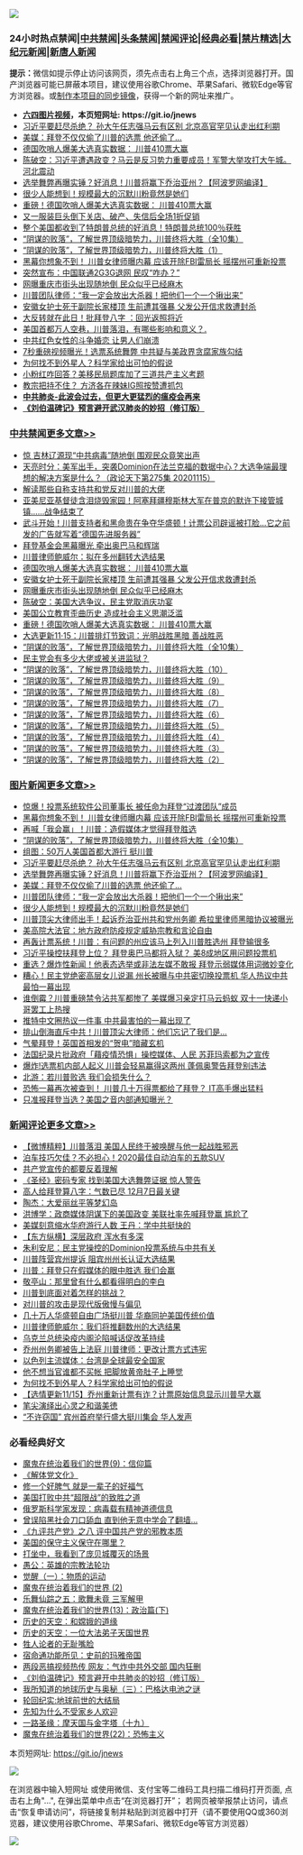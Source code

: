 ![](https://raw.githubusercontent.com/fqnews/bnews/master/64photo/fqnews-qr.jpg)

<div id="tt">
<h3>24小时热点禁闻|<a href="#%E4%B8%AD%E5%85%B1%E7%A6%81%E9%97%BB%E6%9B%B4%E5%A4%9A%E6%96%87%E7%AB%A0">中共禁闻</a>|<a href="#%E5%9B%BE%E7%89%87%E6%96%B0%E9%97%BB%E6%9B%B4%E5%A4%9A%E6%96%87%E7%AB%A0">头条禁闻</a>|<a href="#%E6%96%B0%E9%97%BB%E8%AF%84%E8%AE%BA%E6%9B%B4%E5%A4%9A%E6%96%87%E7%AB%A0">禁闻评论|<a href="#%E5%BF%85%E7%9C%8B%E7%BB%8F%E5%85%B8%E5%A5%BD%E6%96%87">经典必看|<a href="/video.md#%E7%A6%81%E7%89%87%E7%B2%BE%E9%80%89">禁片精选</a>|<a href="https://github.com/fqnews/djy/blob/master/gb/nf1351518.md#1">大纪元新闻</a>|<a href="https://github.com/fqnews/ntdtv/blob/master/gb/prog204.md#1">新唐人新闻</a></h3>
<div><b>提示：</b>微信如提示停止访问该网页，须先点击右上角三个点，选择浏览器打开。国产浏览器可能已屏蔽本项目，建议使用谷歌Chrome、苹果Safari、微软Edge等官方浏览器。或<a href="https://github.com/fqnews/bnews/blob/master/%E5%88%B6%E4%BD%9Cgit%E7%A6%81%E9%97%BB%E9%95%9C%E5%83%8F.md">制作本项目的同步镜像</a>，获得一个新的网址来推广。</div>
<ul>
<li><b><a href="http://d1.bdrive.tk/64.mp4" target="_blank">六四图片视频</a>，本页短网址: https://git.io/jnews</b></li>
<li><a href="/topimagenews/20201115/1431479.md">习近平要赶尽杀绝？ 孙大午任志强马云有区别 北京高官罕见认走出红利期</a></li>
<li><a href="/topimagenews/20201115/1431393.md">美媒：拜登不仅仅偷了川普的选票 他还偷了…</a></li>
<li><a href="/cbnews/20201116/1431676.md">德国吹哨人爆美大选真实数据： 川普410票大赢</a></li>
<li><a href="/cbnews/20201115/1431477.md">陈破空：习近平遭遇政变？马云是反习势力重要成员！军警大举攻打大午城。河北震动</a></li>
<li><a href="/topimagenews/20201115/1431433.md">选举舞弊再曝实锤？好消息！川普将赢下乔治亚州？【阿波罗网编译】</a></li>
<li><a href="/topimagenews/20201115/1431369.md">很少人能想到！规模最大的沉默川粉竟然是她们</a></li>
<li><a href="/cbnews/20201116/1431617.md">重磅！德国吹哨人爆美大选真实数据： 川普410票大赢</a></li>
<li><a href="/cnnews/20201115/1431488.md">又一服装巨头倒下关店、破产、失信后全场1折促销</a></li>
<li><a href="/taiwannews/20201115/1431377.md">整个美国都收到了特朗普总统的好消息！特朗普总统100％获胜</a></li>
<li><a href="/comments/20201115/1424741.md">“阴谋的败落”，了解世界顶级暗势力，川普终将大胜（全10集）</a></li>
<li><a href="/cbnews/20201115/1426605.md">“阴谋的败落”，了解世界顶级暗势力，川普终将大胜（1）</a></li>
<li><a href="/topimagenews/20201116/1431625.md">黑幕你想象不到！ 川普女律师曝内幕 应该开除FBI雷局长 摇摆州可重新投票</a></li>
<li><a href="/cbnews/20201115/1431466.md">突然宣布：中国联通2G3G退网 民叹“咋办？”</a></li>
<li><a href="/cbnews/20201116/1431645.md">网曝重庆市街头出现随地倒 民众似乎已经麻木</a></li>
<li><a href="/topimagenews/20201115/1431370.md">川普团队律师：“我一定会放出大杀器！把他们一个一个揪出来”</a></li>
<li><a href="/cbnews/20201116/1431654.md">安徽女护士死于副院长家楼顶 生前遭其强暴 父发公开信求救遭封杀</a></li>
<li><a href="/cnnews/20201115/1431404.md">大反转就在此日！批拜登八字 ：回光返照将近</a></li>
<li><a href="/taiwannews/20201115/1431471.md">美国首都万人空巷，川普落泪，有哪些影响和意义？.</a></li>
<li><a href="/cnnews/20201115/1431446.md">中共红色女性的斗争婚恋 让男人们崩溃</a></li>
<li><a href="/cnnews/20201115/1431419.md">7秒重磅视频曝光！选票系统舞弊 中共疑与美政界贪腐家族勾结</a></li>
<li><a href="/comments/20201116/1431633.md">为何找不到外星人？科学家给出可怕的假说</a></li>
<li><a href="/cnnews/20201115/1431388.md">小粉红咋回答？美移民局题库加了三道共产主义考题</a></li>
<li><a href="/cnnews/20201115/1431469.md">教宗把持不住？ 方济各在辣妹IG照按赞遭抓包</a></li>
<li><b><a href="/comments/20200211/1275071.md" target="_blank">中共肺炎-此波会过去，但更大更猛烈的瘟疫会再来</a></b></li>
<li><b><a href="/comments/20200207/1272816.md" target="_blank">《刘伯温碑记》预言避开武汉肺炎的妙招（修订版）</a></b></li>
</ul>
</div>

<div class="catlist">
<h3><a href="/cbnews/" target="_blank">中共禁闻</a><span><a href="/cbnews/" target="_blank" rel="nofollow">更多文章>></a></span></h3>
<ul>
<li><a href="/cbnews/20201116/1431778.md" target="_blank">惊 吉林辽源现“中共病毒”随地倒 围观民众竟笑出声</a></li>
<li><a href="/cbnews/20201116/1431777.md" target="_blank">天亮时分：美军出手，突袭Dominion在法兰克福的数据中心？大选争端最理想的解决方案是什么？（政论天下第275集 20201115）</a></li>
<li><a href="/cbnews/20201116/1431523.md" target="_blank">解读那些自称支持共和党反对川普的大佬</a></li>
<li><a href="/cbnews/20201116/1431639.md" target="_blank">亚美尼亚基督徒含泪烧毁家园！阿塞拜疆穆斯林大军在普京的默许下接管城镇……战争结束了</a></li>
<li><a href="/cbnews/20201116/1431640.md" target="_blank">武斗开始！川普支持者和黑命贵在争夺华盛顿！计票公司辟谣被打脸…它之前发的广告就写着“德国先进服务器”</a></li>
<li><a href="/cbnews/20201116/1431691.md" target="_blank">拜登基金会黑幕曝光 牵出奥巴马和辉瑞</a></li>
<li><a href="/cbnews/20201116/1431686.md" target="_blank">川普律师鲍威尔：拟在多州翻转大选结果</a></li>
<li><a href="/cbnews/20201116/1431676.md" target="_blank">德国吹哨人爆美大选真实数据： 川普410票大赢</a></li>
<li><a href="/cbnews/20201116/1431654.md" target="_blank">安徽女护士死于副院长家楼顶 生前遭其强暴 父发公开信求救遭封杀</a></li>
<li><a href="/cbnews/20201116/1431645.md" target="_blank">网曝重庆市街头出现随地倒 民众似乎已经麻木</a></li>
<li><a href="/cbnews/20201116/1431637.md" target="_blank">陈破空：美国大选争议，民主党取消庆功宴</a></li>
<li><a href="/cbnews/20201116/1431618.md" target="_blank">美国公立教育歪曲历史 造成社会主义思潮泛滥</a></li>
<li><a href="/cbnews/20201116/1431617.md" target="_blank">重磅！德国吹哨人爆美大选真实数据： 川普410票大赢</a></li>
<li><a href="/cbnews/20201116/1431595.md" target="_blank">大选更新11·15：川普排灯节致词：光明战胜黑暗 善战胜恶</a></li>
<li><a href="/comments/20201115/1424741.md" target="_blank">“阴谋的败落”，了解世界顶级暗势力，川普终将大胜（全10集）</a></li>
<li><a href="/cbnews/20201115/1431503.md" target="_blank">民主党会有多少大佬或被关进监狱？</a></li>
<li><a href="/cbnews/20201115/1427092.md" target="_blank">“阴谋的败落”，了解世界顶级暗势力，川普终将大胜（10）</a></li>
<li><a href="/cbnews/20201115/1427093.md" target="_blank">“阴谋的败落”，了解世界顶级暗势力，川普终将大胜（9）</a></li>
<li><a href="/cbnews/20201115/1427094.md" target="_blank">“阴谋的败落”，了解世界顶级暗势力，川普终将大胜（8）</a></li>
<li><a href="/cbnews/20201115/1427068.md" target="_blank">“阴谋的败落”，了解世界顶级暗势力，川普终将大胜（7）</a></li>
<li><a href="/cbnews/20201115/1427048.md" target="_blank">“阴谋的败落”，了解世界顶级暗势力，川普终将大胜（6）</a></li>
<li><a href="/cbnews/20201115/1426927.md" target="_blank">“阴谋的败落”，了解世界顶级暗势力，川普终将大胜（5）</a></li>
<li><a href="/cbnews/20201115/1426909.md" target="_blank">“阴谋的败落”，了解世界顶级暗势力，川普终将大胜（4）</a></li>
<li><a href="/cbnews/20201115/1426882.md" target="_blank">“阴谋的败落”，了解世界顶级暗势力，川普终将大胜（3）</a></li>
<li><a href="/cbnews/20201115/1426632.md" target="_blank">“阴谋的败落”，了解世界顶级暗势力，川普终将大胜（2）</a></li>

</ul>
</div>
<div class="catlist">
<h3><a href="/topimagenews/" target="_blank">图片新闻</a><span><a href="/topimagenews/" target="_blank" rel="nofollow">更多文章>></a></span></h3>
<ul>
<li><a href="/topimagenews/20201116/1431731.md" target="_blank">惊爆！投票系统软件公司董事长 被任命为拜登“过渡团队”成员</a></li>
<li><a href="/topimagenews/20201116/1431625.md" target="_blank">黑幕你想象不到！ 川普女律师曝内幕 应该开除FBI雷局长 摇摆州可重新投票</a></li>
<li><a href="/topimagenews/20201116/1431620.md" target="_blank">再喊「我会赢」！川普：造假媒体才觉得拜登胜选</a></li>
<li><a href="/comments/20201115/1424741.md" target="_blank">“阴谋的败落”，了解世界顶级暗势力，川普终将大胜（全10集）</a></li>
<li><a href="/topimagenews/20201115/1431487.md" target="_blank">组图：50万人美国首都大游行 挺川普</a></li>
<li><a href="/topimagenews/20201115/1431479.md" target="_blank">习近平要赶尽杀绝？ 孙大午任志强马云有区别 北京高官罕见认走出红利期</a></li>
<li><a href="/topimagenews/20201115/1431433.md" target="_blank">选举舞弊再曝实锤？好消息！川普将赢下乔治亚州？【阿波罗网编译】</a></li>
<li><a href="/topimagenews/20201115/1431393.md" target="_blank">美媒：拜登不仅仅偷了川普的选票 他还偷了…</a></li>
<li><a href="/topimagenews/20201115/1431370.md" target="_blank">川普团队律师：“我一定会放出大杀器！把他们一个一个揪出来”</a></li>
<li><a href="/topimagenews/20201115/1431369.md" target="_blank">很少人能想到！规模最大的沉默川粉竟然是她们</a></li>
<li><a href="/topimagenews/20201115/1431326.md" target="_blank">川普顶尖大律师出手！起诉乔治亚州共和党州务卿 希拉里律师黑暗协议被曝光</a></li>
<li><a href="/topimagenews/20201114/1430848.md" target="_blank">美高院大法官：地方政府防疫规定威胁宗教和言论自由</a></li>
<li><a href="/topimagenews/20201114/1430701.md" target="_blank">再轰计票系统！川普：有问题的州应该马上列入川普胜选州 拜登输很多</a></li>
<li><a href="/topimagenews/20201114/1430698.md" target="_blank">习近平操控扶拜登上位？ 拜登奥巴马都将入狱？ 美8成地区用问题投票机</a></li>
<li><a href="/topimagenews/20201114/1430644.md" target="_blank">重选？爆炸性新闻！他表态选举或非法左媒不敢报 拜登示弱媒体用词微妙变化</a></li>
<li><a href="/topimagenews/20201113/1430598.md" target="_blank">糟心！民主党绝密高层女儿说漏 州长被曝与中共密切换投票机 华人热议中共最怕一幕出现</a></li>
<li><a href="/topimagenews/20201113/1430541.md" target="_blank">谁倒霉？川普重磅禁令沾共军都惨了 美媒爆习亲定打马云蚂蚁 双十一快递小哥罢工上热搜</a></li>
<li><a href="/topimagenews/20201113/1430441.md" target="_blank">推特中文圈热议一件事 中共最害怕的一幕出现了</a></li>
<li><a href="/topimagenews/20201113/1430394.md" target="_blank">排山倒海直斥中共！川普顶尖大律师：他们忘记了我们是…</a></li>
<li><a href="/topimagenews/20201113/1430333.md" target="_blank">气晕拜登！英国首相发的“贺电”暗藏玄机</a></li>
<li><a href="/topimagenews/20201113/1430168.md" target="_blank">法国纪录片批政府「藉疫情恐惧」操控媒体、人民 苏菲玛索都为之宣传</a></li>
<li><a href="/topimagenews/20201113/1430141.md" target="_blank">爆炸!选票机内部人起义 川普会轻易赢得这两州 蓬佩奥警告拜登别违法</a></li>
<li><a href="/comments/20201112/1430018.md" target="_blank">北游：若川普败选 我们会损失什么？</a></li>
<li><a href="/topimagenews/20201112/1429876.md" target="_blank">恐怖一幕再次被查到！ 川普几十万得票都给了拜登？ IT高手爆出猛料</a></li>
<li><a href="/topimagenews/20201112/1429825.md" target="_blank">只准报拜登当选？美国之音内部通知曝光？</a></li>

</ul>
</div>
<div class="catlist">
<h3><a href="/comments/" target="_blank">新闻评论</a><span><a href="/comments/" target="_blank" rel="nofollow">更多文章>></a></span></h3>
<ul>
<li><a href="/comments/20201116/1431783.md" target="_blank">【微博精粹】川普落泪 美国人民终于被唤醒与他一起战胜邪恶</a></li>
<li><a href="/comments/20201116/1431775.md" target="_blank">泊车技巧欠佳？不必担心！2020最佳自动泊车的五款SUV</a></li>
<li><a href="/comments/20201116/1431771.md" target="_blank">共产党宣传的都要反着理解</a></li>
<li><a href="/comments/20201116/1431770.md" target="_blank">《圣经》密码专家 找到美国大选舞弊证据 惊人警告</a></li>
<li><a href="/comments/20201116/1431761.md" target="_blank">高人给拜登算八字：气数已尽 12月7日最关键</a></li>
<li><a href="/comments/20201116/1431760.md" target="_blank">陶杰：大爱丽丝平等梦幻岛</a></li>
<li><a href="/comments/20201116/1431759.md" target="_blank">洪博学：政商媒体阴谋下的美国政变 美联社率先喊拜登赢 尴尬了</a></li>
<li><a href="/comments/20201116/1431744.md" target="_blank">美媒刻意缩水华府游行人数 王丹：学中共挺快的</a></li>
<li><a href="/comments/20201116/1431730.md" target="_blank">【东方纵横】深层政府 浑水有多深</a></li>
<li><a href="/comments/20201116/1431729.md" target="_blank">朱利安尼：民主党操控的Dominion投票系统与中共有关</a></li>
<li><a href="/comments/20201116/1431713.md" target="_blank">川普阵营宾州提诉 阻宾州州长认证大选结果</a></li>
<li><a href="/comments/20201116/1431712.md" target="_blank">川普：拜登只在假媒体的眼中胜选 我们会赢</a></li>
<li><a href="/comments/20201116/1431693.md" target="_blank">敬亭山：那里曾有什么都看得明白的李白</a></li>
<li><a href="/comments/20201116/1431663.md" target="_blank">川普到底面对着怎样的挑战？</a></li>
<li><a href="/comments/20201116/1431662.md" target="_blank">对川普的攻击是现代版傲慢与偏见</a></li>
<li><a href="/comments/20201116/1431656.md" target="_blank">几十万人华盛顿自由广场挺川普 华裔同护美国传统价值</a></li>
<li><a href="/comments/20201116/1431651.md" target="_blank">川普律师鲍威尔：我们将推翻数州的大选结果</a></li>
<li><a href="/comments/20201116/1431650.md" target="_blank">乌克兰总统染疫内阁沦陷喊话促改革持续</a></li>
<li><a href="/comments/20201116/1431636.md" target="_blank">乔州州务卿被告上法庭 川普律师：更改计票方式违宪</a></li>
<li><a href="/comments/20201116/1431635.md" target="_blank">以色列主流媒体：台湾是全球最安全国家</a></li>
<li><a href="/comments/20201116/1431634.md" target="_blank">他不想当官谁都不买帐 把脚放黄帝肚子上睡觉</a></li>
<li><a href="/comments/20201116/1431633.md" target="_blank">为何找不到外星人？科学家给出可怕的假说</a></li>
<li><a href="/comments/20201116/1431628.md" target="_blank">【选情更新11/15】乔州重新计票有诈？计票原始信息显示川普早大赢</a></li>
<li><a href="/comments/20201116/1431606.md" target="_blank">笔尖演绎出心灵之和谐美徳</a></li>
<li><a href="/comments/20201116/1431594.md" target="_blank">“不许窃国” 宾州首府举行盛大挺川集会 华人发声</a></li>

</ul>
</div>

<div class="catlist">
<h3>必看经典好文</h3>
<ul>
<li><a href="/topimagenews/20180529/949649.md" target="_blank">魔鬼在统治着我们的世界(9)：信仰篇</a></li>
<li><a href="/bookwiki/20130610/138400.md" target="_blank">《解体党文化》</a></li>
<li><a href="/funmedia/20200713/1359909.md" target="_blank">修一个好脾气 就是一辈子的好福气</a></li>
<li><a href="/comments/20200731/1372471.md" target="_blank">美国打败中共“超限战”的致胜之道</a></li>
<li><a href="/cbnews/20200823/1384378.md" target="_blank">俄罗斯科学家发现：病毒载有精神道德信息</a></li>
<li><a href="/topimagenews/20200928/1404412.md" target="_blank">曾误陷黑社会刀口舔血 直到他无意中学会了翻墙&#8230;</a></li>
<li><a href="/bookonline/20131116/201047.md" target="_blank">《九评共产党》之八 评中国共产党的邪教本质</a></li>
<li><a href="/lifebaike/20200520/1331379.md" target="_blank">美国的保守主义保守在哪里？</a></li>
<li><a href="/comments/20201015/1414242.md" target="_blank">打坐中，我看到了庞贝城覆灭的场景</a></li>
<li><a href="/comments/20200313/1292991.md" target="_blank">愚公：英雄的宗教法轮功</a></li>
<li><a href="/comments/20200810/1377609.md" target="_blank">觉醒（一）：物质的运动</a></li>
<li><a href="/topimagenews/20180520/944940.md" target="_blank">魔鬼在统治着我们的世界 (2)</a></li>
<li><a href="/tculture/20170715/791820.md" target="_blank">乐舞仙踪之五：歌舞未竟 三军解甲</a></li>
<li><a href="/topimagenews/20180602/951960.md" target="_blank">魔鬼在统治着我们的世界(13)：政治篇(下)</a></li>
<li><a href="/cbnews/20190219/1083302.md" target="_blank">历史的天空：和嫦娥的道缘</a></li>
<li><a href="/tculture/20121025/73067.md" target="_blank">历史的天空：一位大法弟子天国世界</a></li>
<li><a href="/comments/20200606/783250.md" target="_blank">牲人论者的无耻嘴脸</a></li>
<li><a href="/cbnews/20180711/970353.md" target="_blank">宿命通功能所见：史前的玛雅帝国</a></li>
<li><a href="/cbnews/20200703/1355059.md" target="_blank">两段恶搞视频热传 网友：气炸中共外交部 国内狂删</a></li>
<li><a href="/comments/20200207/1272816.md" target="_blank">《刘伯温碑记》预言避开中共肺炎的妙招（修订版）</a></li>
<li><a href="/tculture/xiulian/20170726/797589.md" target="_blank">我所知道的地球历史与奥秘（三）：巴格达电池之谜</a></li>
<li><a href="/comments/20200920/582873.md" target="_blank">轮回纪实:地球前世的大结局</a></li>
<li><a href="/comments/20200620/1346848.md" target="_blank">先知为什么不受家乡人欢迎</a></li>
<li><a href="/topimagenews/20180327/919935.md" target="_blank">一路圣缘：摩天国与金字塔（十九）</a></li>
<li><a href="/comments/20180804/981524.md" target="_blank">魔鬼在统治着我们的世界(22)：恐怖主义</a></li>

</ul>
</div>

本页短网址: https://git.io/jnews

![](https://raw.githubusercontent.com/fqnews/bnews/master/64photo/fqnews-qr.jpg)

在浏览器中输入短网址 或使用微信、支付宝等二维码工具扫描二维码打开页面, 点击右上角"...", 在弹出菜单中点击“在浏览器打开”； 若网页被举报禁止访问，请点击“恢复申请访问”，将链接复制并粘贴到浏览器中打开（请不要使用QQ或360浏览器，建议使用谷歌Chrome、苹果Safari、微软Edge等官方浏览器）

![](https://raw.githubusercontent.com/fqnews/bnews/master/64photo/wx.jpg)